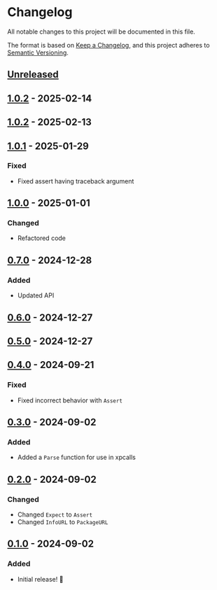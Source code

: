 # Changelog

All notable changes to this project will be documented in this file.

The format is based on [Keep a Changelog](https://keepachangelog.com/en/1.1.0/),
and this project adheres to [Semantic Versioning](https://semver.org/spec/v2.0.0.html).

## [Unreleased]

## [1.0.2] - 2025-02-14

## [1.0.2] - 2025-02-13

## [1.0.1] - 2025-01-29

### Fixed

- Fixed assert having traceback argument

## [1.0.0] - 2025-01-01

### Changed

- Refactored code

## [0.7.0] - 2024-12-28

### Added

- Updated API

## [0.6.0] - 2024-12-27

## [0.5.0] - 2024-12-27

## [0.4.0] - 2024-09-21

### Fixed

- Fixed incorrect behavior with `Assert`

## [0.3.0] - 2024-09-02

### Added

- Added a `Parse` function for use in xpcalls

## [0.2.0] - 2024-09-02

### Changed

- Changed `Expect` to `Assert`
- Changed `InfoURL` to `PackageURL`

## [0.1.0] - 2024-09-02

### Added

- Initial release! 🎉

[unreleased]: https://github.com/lumin-org/debugger/compare/v1.0.2...HEAD
[1.0.2]: https://github.com/lumin-org/debugger/compare/v1.0.2...v1.0.2
[1.0.2]: https://github.com/lumin-org/debugger/compare/v1.0.1...v1.0.2
[1.0.1]: https://github.com/lumin-org/debugger/compare/v1.0.0...v1.0.1
[1.0.0]: https://github.com/lumin-org/debugger/compare/v0.7.0...v1.0.0
[0.7.0]: https://github.com/lumin-org/debugger/compare/v0.6.0...v0.7.0
[0.6.0]: https://github.com/lumin-org/debugger/compare/v0.5.0...v0.6.0
[0.5.0]: https://github.com/lumin-org/debugger/compare/v0.4.0...v0.5.0
[0.4.0]: https://github.com/luminlabsdev/debugger/compare/v0.3.0...v0.4.0
[0.3.0]: https://github.com/lumin-dev/Debugger/compare/v0.2.0...v0.3.0
[0.2.0]: https://github.com/lumin-dev/Debugger/compare/v0.1.0...v0.2.0
[0.1.0]: https://github.com/lumin-dev/Debugger/compare/aebe81c4d9f957e64408189d42455cbd09c34b69...v0.1.0
